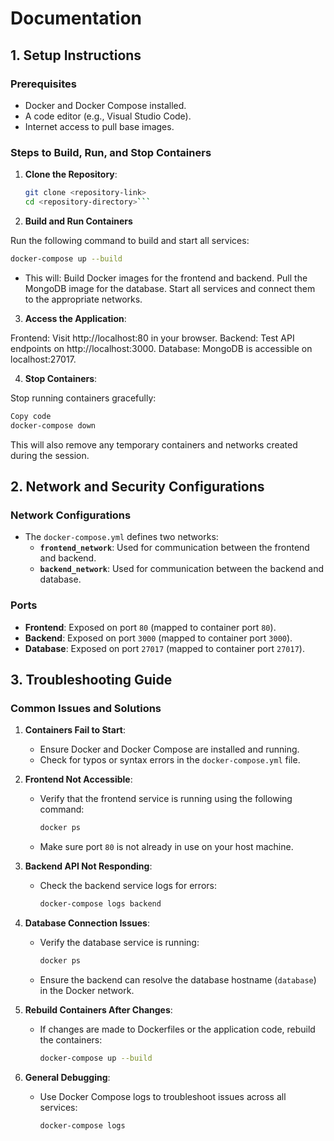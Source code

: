 # Documentation

## 1. Setup Instructions

### Prerequisites
- Docker and Docker Compose installed.
- A code editor (e.g., Visual Studio Code).
- Internet access to pull base images.

### Steps to Build, Run, and Stop Containers

1. **Clone the Repository**:
   ```bash
   git clone <repository-link>
   cd <repository-directory>```
   
2. **Build and Run Containers**

Run the following command to build and start all services:

```bash
docker-compose up --build
```


* This will:
Build Docker images for the frontend and backend.
Pull the MongoDB image for the database.
Start all services and connect them to the appropriate networks.

3. **Access the Application**:

Frontend: Visit http://localhost:80 in your browser.
Backend: Test API endpoints on http://localhost:3000.
Database: MongoDB is accessible on localhost:27017.

4. **Stop Containers**:

Stop running containers gracefully:
```bash
Copy code
docker-compose down
```

This will also remove any temporary containers and networks created during the session.


## 2. Network and Security Configurations

### Network Configurations
- The `docker-compose.yml` defines two networks:
  - **`frontend_network`**: Used for communication between the frontend and backend.
  - **`backend_network`**: Used for communication between the backend and database.

### Ports
- **Frontend**: Exposed on port `80` (mapped to container port `80`).
- **Backend**: Exposed on port `3000` (mapped to container port `3000`).
- **Database**: Exposed on port `27017` (mapped to container port `27017`).




## 3. Troubleshooting Guide

### Common Issues and Solutions

1. **Containers Fail to Start**:
   - Ensure Docker and Docker Compose are installed and running.
   - Check for typos or syntax errors in the `docker-compose.yml` file.

2. **Frontend Not Accessible**:
   - Verify that the frontend service is running using the following command:
     ```bash
     docker ps
     ```
   - Make sure port `80` is not already in use on your host machine.

3. **Backend API Not Responding**:
   - Check the backend service logs for errors:
     ```bash
     docker-compose logs backend
     ```
   
4. **Database Connection Issues**:
   - Verify the database service is running:
     ```bash
     docker ps
     ```
   - Ensure the backend can resolve the database hostname (`database`) in the Docker network.

5. **Rebuild Containers After Changes**:
   - If changes are made to Dockerfiles or the application code, rebuild the containers:
     ```bash
     docker-compose up --build
     ```

6. **General Debugging**:
   - Use Docker Compose logs to troubleshoot issues across all services:
     ```bash
     docker-compose logs
     ```

